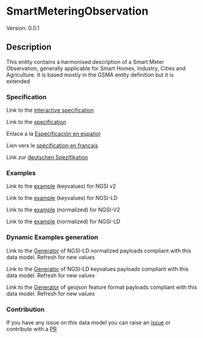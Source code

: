 # SmartMeteringObservation
Version: 0.0.1

## Description 

This entity contains a harmonised description of a Smart Meter Observation, generally applicable for Smart Homes, Industry, Cities and Agriculture. It is based mostly in the GSMA entity definition but it is extended
### Specification

Link to the [interactive specification](https://swagger.lab.fiware.org/?url=https://github.com/smart-data-models/dataModel.Device/blob/master/SmartMeteringObservation/swagger.yaml)

Link to the [specification](https://github.com/smart-data-models/dataModel.Device/blob/master/SmartMeteringObservation/doc/spec.md)

Enlace a la [Especificación en español](https://github.com/smart-data-models/dataModel.Device/blob/master/SmartMeteringObservation/doc/spec_ES.md)

Lien vers le [spécification en français](https://github.com/smart-data-models/dataModel.Device/blob/master/SmartMeteringObservation/doc/spec_FR.md)

Link zur [deutschen Spezifikation](https://github.com/smart-data-models/dataModel.Device/blob/master/SmartMeteringObservation/doc/spec_DE.md)
### Examples

Link to the [example](https://github.com/smart-data-models/dataModel.Device/blob/master/SmartMeteringObservation/examples/example.json) (keyvalues) for NGSI v2

Link to the [example](https://github.com/smart-data-models/dataModel.Device/blob/master/SmartMeteringObservation/examples/example.jsonld) (keyvalues) for NGSI-LD

Link to the [example](https://github.com/smart-data-models/dataModel.Device/blob/master/SmartMeteringObservation/examples/example-normalized.json) (normalized) for NGSI-V2

Link to the [example](https://github.com/smart-data-models/dataModel.Device/blob/master/SmartMeteringObservation/examples/example-normalized.jsonld) (normalized) for NGSI-LD
### Dynamic Examples generation

Link to the [Generator](https://smartdatamodels.org/extra/ngsi-ld_generator.php?schemaUrl=https://raw.githubusercontent.com/smart-data-models/dataModel.Device/master/SmartMeteringObservation/schema.json&email=info@smartdatamodels.org) of NGSI-LD normalized payloads compliant with this data model. Refresh for new values

Link to the [Generator](https://smartdatamodels.org/extra/ngsi-ld_generator_keyvalues.php?schemaUrl=https://raw.githubusercontent.com/smart-data-models/dataModel.Device/master/SmartMeteringObservation/schema.json&email=info@smartdatamodels.org) of NGSI-LD keyvalues payloads compliant with this data model. Refresh for new values

Link to the [Generator](https://smartdatamodels.org/extra/geojson_features_generator_v1.0.php?schemaUrl=https://raw.githubusercontent.com/smart-data-models/dataModel.Device/master/SmartMeteringObservation/schema.json&email=info@smartdatamodels.org) of geojson feature format payloads compliant with this data model. Refresh for new values
### Contribution

 If you have any issue on this data model you can raise an [issue](https://github.com/smart-data-models/dataModel.Device/issues)  or contribute with a [PR](https://github.com/smart-data-models/dataModel.Device/pulls)
